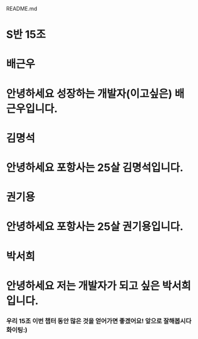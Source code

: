 README.md

# S반 15조

# 배근우
# 안녕하세요 성장하는 개발자(이고싶은) 배근우입니다.

# 김명석
# 안녕하세요 포항사는 25살 김명석입니다.

# 권기용
# 안녕하세요 포항사는 25살 권기용입니다.

# 박서희
# 안녕하세요 저는 개발자가 되고 싶은 박서희 입니다.

### 우리 15조 이번 챕터 동안 많은 것을 얻어가면 좋겠어요! 앞으로 잘해봅시다 화이팅:) 

